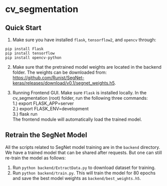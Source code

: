 # cv_segmentation


## Quick Start  

1.  Make sure you have installed ```flask```, ```tensorflow2```, and ```opencv``` through:  

```
pip install Flask  
pip install tensorflow  
pip install opencv-python  
```
2. Make sure that the pretrained model weights are located in the backend folder. The weights can be downloaded from: https://github.com/Runist/SegNet-keras/releases/download/v0.1/segnet_weights.h5.

3.  Running Frontend GUI. Make sure ```Flask``` is installed locally. In the cv_segmentation (root) folder, run the following three commands:  
  1.) export FLASK_APP=server  
  2.) export FLASK_ENV=development  
  3.) flask run  
The frontend module will automatically load the trained model.  

## Retrain the SegNet Model  

All the scripts related to SegNet model training are in the ```backend``` directory. We have a trained model that can be shared after requests. 
But one can still re-train the model as follows:  

1.  Run ```python backend/ExtractData.py``` to download dataset for training.  
2.  Run ```python backend/train.py```. This will train the model for 80 epochs and save the best model weights as ```backend/best_weights.h5```.
